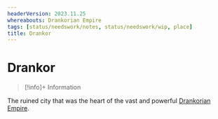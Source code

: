 ```yaml
---
headerVersion: 2023.11.25
whereabouts: Drankorian Empire
tags: [status/needswork/notes, status/needswork/wip, place]
title: Drankor
---
```

# Drankor
>[!info]+ Information
> 
>> 

The ruined city that was the heart of the vast and powerful [Drankorian Empire](<./drankorian-empire.md>). 

